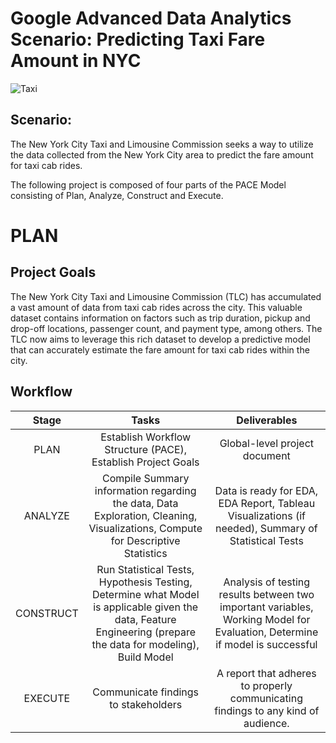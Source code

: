 # Google Advanced Data Analytics Scenario: Predicting Taxi Fare Amount in NYC

![Taxi](https://i.ibb.co/qCnGrbq/taxi.webp)

## Scenario: 
The New York City Taxi and Limousine Commission seeks a way to utilize the data collected from the New York City area to predict the fare amount for taxi cab rides.

The following project is composed of four parts of the PACE Model consisting of Plan, Analyze, Construct and Execute.

# PLAN 
## Project Goals
The New York City Taxi and Limousine Commission (TLC) has accumulated a vast amount of data from taxi cab rides across the city. This valuable dataset contains information on factors such as trip duration, pickup and drop-off locations, passenger count, and payment type, among others. The TLC now aims to leverage this rich dataset to develop a predictive model that can accurately estimate the fare amount for taxi cab rides within the city.
   
## Workflow
|   Stage   	|                                                                            Tasks                                                                           	|                                                        Deliverables                                                         	|
|:---------:	|:----------------------------------------------------------------------------------------------------------------------------------------------------------:	|:---------------------------------------------------------------------------------------------------------------------------:	|
|  PLAN     	| Establish Workflow Structure (PACE), Establish Project Goals                                                                                                	| Global-level project document                                                                                               	|
|  ANALYZE  	| Compile Summary information regarding the data, Data Exploration, Cleaning, Visualizations, Compute for Descriptive Statistics 		                        	| Data is ready for EDA, EDA Report, Tableau Visualizations (if needed), Summary of Statistical Tests                             	|
| CONSTRUCT 	| Run Statistical Tests, Hypothesis Testing, Determine what Model is applicable given the data, Feature Engineering (prepare the data for modeling), Build Model 	| Analysis of testing results between two important variables, Working Model for Evaluation, Determine if model is successful   	|
|  EXECUTE  	| Communicate findings to stakeholders                                                                                                                       	| A report that adheres to properly communicating findings to any kind of audience.                                           	|
